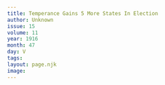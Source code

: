 ```yaml
---
title: Temperance Gains 5 More States In Election
author: Unknown
issue: 15
volume: 11
year: 1916
month: 47
day: V
tags:
layout: page.njk
image:
---
```

